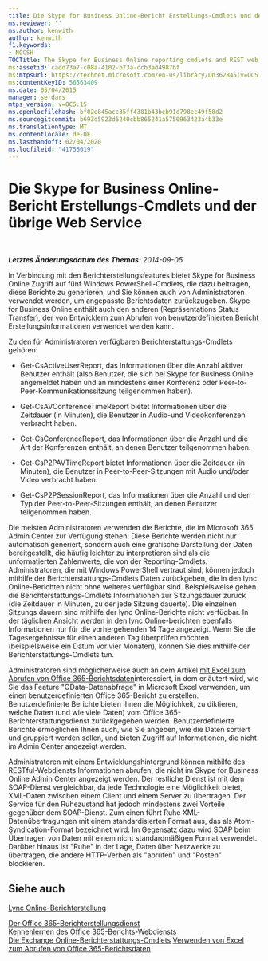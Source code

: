 ```yaml
---
title: Die Skype for Business Online-Bericht Erstellungs-Cmdlets und der übrige Web Service
ms.reviewer: ''
ms.author: kenwith
author: kenwith
f1.keywords:
- NOCSH
TOCTitle: The Skype for Business Online reporting cmdlets and REST web service
ms:assetid: cadd73a7-c08a-4102-b73a-ccb3ad4987bf
ms:mtpsurl: https://technet.microsoft.com/en-us/library/Dn362845(v=OCS.15)
ms:contentKeyID: 56563409
ms.date: 05/04/2015
manager: serdars
mtps_version: v=OCS.15
ms.openlocfilehash: bf02e845acc35ff4381b43beb91d798ec49f58d2
ms.sourcegitcommit: b693d5923d6240cbb865241a5750963423a4b33e
ms.translationtype: MT
ms.contentlocale: de-DE
ms.lasthandoff: 02/04/2020
ms.locfileid: "41756019"
---
```

<div data-xmlns="http://www.w3.org/1999/xhtml">

<div class="topic" data-xmlns="http://www.w3.org/1999/xhtml" data-msxsl="urn:schemas-microsoft-com:xslt" data-cs="http://msdn.microsoft.com/en-us/">

<div data-asp="http://msdn2.microsoft.com/asp">

# <a name="the-skype-for-business-online-reporting-cmdlets-and-rest-web-service"></a>Die Skype for Business Online-Bericht Erstellungs-Cmdlets und der übrige Web Service

</div>

<div id="mainSection">

<div id="mainBody">

<span> </span>

_**Letztes Änderungsdatum des Themas:** 2014-09-05_

In Verbindung mit den Berichterstellungsfeatures bietet Skype for Business Online Zugriff auf fünf Windows PowerShell-Cmdlets, die dazu beitragen, diese Berichte zu generieren, und Sie können auch von Administratoren verwendet werden, um angepasste Berichtsdaten zurückzugeben. Skype for Business Online enthält auch den anderen (Repräsentations Status Transfer), der von Entwicklern zum Abrufen von benutzerdefinierten Bericht Erstellungsinformationen verwendet werden kann.

Zu den für Administratoren verfügbaren Berichterstattungs-Cmdlets gehören:

  - Get-CsActiveUserReport, das Informationen über die Anzahl aktiver Benutzer enthält (also Benutzer, die sich bei Skype for Business Online angemeldet haben und an mindestens einer Konferenz oder Peer-to-Peer-Kommunikationssitzung teilgenommen haben).

  - Get-CsAVConferenceTimeReport bietet Informationen über die Zeitdauer (in Minuten), die Benutzer in Audio-und Videokonferenzen verbracht haben.

  - Get-CsConferenceReport, das Informationen über die Anzahl und die Art der Konferenzen enthält, an denen Benutzer teilgenommen haben.

  - Get-CsP2PAVTimeReport bietet Informationen über die Zeitdauer (in Minuten), die Benutzer in Peer-to-Peer-Sitzungen mit Audio und/oder Video verbracht haben.

  - Get-CsP2PSessionReport, das Informationen über die Anzahl und den Typ der Peer-to-Peer-Sitzungen enthält, an denen Benutzer teilgenommen haben.

Die meisten Administratoren verwenden die Berichte, die im Microsoft 365 Admin Center zur Verfügung stehen: Diese Berichte werden nicht nur automatisch generiert, sondern auch eine grafische Darstellung der Daten bereitgestellt, die häufig leichter zu interpretieren sind als die unformatierten Zahlenwerte, die von der Reporting-Cmdlets. Administratoren, die mit Windows PowerShell vertraut sind, können jedoch mithilfe der Berichterstattungs-Cmdlets Daten zurückgeben, die in den lync Online-Berichten nicht ohne weiteres verfügbar sind. Beispielsweise geben die Berichterstattungs-Cmdlets Informationen zur Sitzungsdauer zurück (die Zeitdauer in Minuten, zu der jede Sitzung dauerte). Die einzelnen Sitzungs dauern sind mithilfe der lync Online-Berichte nicht verfügbar. In der täglichen Ansicht werden in den lync Online-berichten ebenfalls Informationen nur für die vorhergehenden 14 Tage angezeigt. Wenn Sie die Tagesergebnisse für einen anderen Tag überprüfen möchten (beispielsweise ein Datum vor vier Monaten), können Sie dies mithilfe der Berichterstattungs-Cmdlets tun.

Administratoren sind möglicherweise auch an dem Artikel [mit Excel zum Abrufen von Office 365-Berichtsdaten](http://msdn.microsoft.com/en-us/library/dn781442.aspx)interessiert, in dem erläutert wird, wie Sie das Feature "OData-Datenabfrage" in Microsoft Excel verwenden, um einen benutzerdefinierten Office 365-Bericht zu erstellen. Benutzerdefinierte Berichte bieten Ihnen die Möglichkeit, zu diktieren, welche Daten (und wie viele Daten) vom Office 365-Berichterstattungsdienst zurückgegeben werden. Benutzerdefinierte Berichte ermöglichen Ihnen auch, wie Sie angeben, wie die Daten sortiert und gruppiert werden sollen, und bieten Zugriff auf Informationen, die nicht im Admin Center angezeigt werden.

Administratoren mit einem Entwicklungshintergrund können mithilfe des RESTful-Webdiensts Informationen abrufen, die nicht im Skype for Business Online Admin Center angezeigt werden. Der restliche Dienst ist mit dem SOAP-Dienst vergleichbar, da jede Technologie eine Möglichkeit bietet, XML-Daten zwischen einem Client und einem Server zu übertragen. Der Service für den Ruhezustand hat jedoch mindestens zwei Vorteile gegenüber dem SOAP-Dienst. Zum einen führt Ruhe XML-Datenübertragungen mit einem standardisierten Format aus, das als Atom-Syndication-Format bezeichnet wird. Im Gegensatz dazu wird SOAP beim Übertragen von Daten mit einem nicht standardmäßigen Format verwendet. Darüber hinaus ist "Ruhe" in der Lage, Daten über Netzwerke zu übertragen, die andere HTTP-Verben als "abrufen" und "Posten" blockieren.

<div>

## <a name="see-also"></a>Siehe auch


[Lync Online-Berichterstellung](https://technet.microsoft.com/en-us/library/dn362827\(v=ocs.15\))  


[Der Office 365-Berichterstellungsdienst](http://msdn.microsoft.com/en-us/library/office/jj984325.aspx)  
[Kennenlernen des Office 365-Berichts-Webdiensts](http://msdn.microsoft.com/en-us/library/office/jj984321.aspx)  
[Die Exchange Online-Berichterstattungs-Cmdlets](http://technet.microsoft.com/en-us/library/jj200780\(v=exchg.150\).aspx)  
[Verwenden von Excel zum Abrufen von Office 365-Berichtsdaten](http://msdn.microsoft.com/en-us/library/dn781442.aspx)  
  

</div>

</div>

<span> </span>

</div>

</div>

</div>

